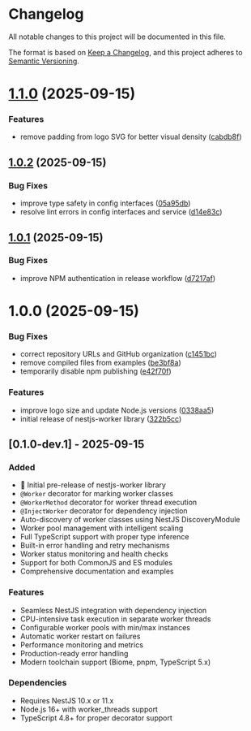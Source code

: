 # Changelog

All notable changes to this project will be documented in this file.

The format is based on [Keep a Changelog](https://keepachangelog.com/en/1.0.0/),
and this project adheres to [Semantic Versioning](https://semver.org/spec/v2.0.0.html).

# [1.1.0](https://github.com/btwld/nestjs-worker/compare/v1.0.2...v1.1.0) (2025-09-15)


### Features

* remove padding from logo SVG for better visual density ([cabdb8f](https://github.com/btwld/nestjs-worker/commit/cabdb8faf8c94c821d0b3d569f4bbc7863734f5b))

## [1.0.2](https://github.com/btwld/nestjs-worker/compare/v1.0.1...v1.0.2) (2025-09-15)


### Bug Fixes

* improve type safety in config interfaces ([05a95db](https://github.com/btwld/nestjs-worker/commit/05a95db051822472e445963c72b96062cb51dcef))
* resolve lint errors in config interfaces and service ([d14e83c](https://github.com/btwld/nestjs-worker/commit/d14e83c66c2d25d99d7fee0c0499cca0133b769e))

## [1.0.1](https://github.com/btwld/nestjs-worker/compare/v1.0.0...v1.0.1) (2025-09-15)


### Bug Fixes

* improve NPM authentication in release workflow ([d7217af](https://github.com/btwld/nestjs-worker/commit/d7217afa40aa2f7046e8c6b50a905245502b2366))

# 1.0.0 (2025-09-15)


### Bug Fixes

* correct repository URLs and GitHub organization ([c1451bc](https://github.com/btwld/nestjs-worker/commit/c1451bc9de7ebb865d803cc5ceb05a419b4912e0))
* remove compiled files from examples ([be3bf8a](https://github.com/btwld/nestjs-worker/commit/be3bf8acb9a322700636f493da1c680e12b6052b))
* temporarily disable npm publishing ([e42f70f](https://github.com/btwld/nestjs-worker/commit/e42f70f0b0a625d8a1362d6da14c3c4d5e44b53d))


### Features

* improve logo size and update Node.js versions ([0338aa5](https://github.com/btwld/nestjs-worker/commit/0338aa5dbf4c3ca2848a043dcf406d1204817e58))
* initial release of nestjs-worker library ([322b5cc](https://github.com/btwld/nestjs-worker/commit/322b5cc12f106e4463abcc7f803649a6cdcdddb7))

## [0.1.0-dev.1] - 2025-09-15

### Added

- 🎉 Initial pre-release of nestjs-worker library
- `@Worker` decorator for marking worker classes
- `@WorkerMethod` decorator for worker thread execution
- `@InjectWorker` decorator for dependency injection
- Auto-discovery of worker classes using NestJS DiscoveryModule
- Worker pool management with intelligent scaling
- Full TypeScript support with proper type inference
- Built-in error handling and retry mechanisms
- Worker status monitoring and health checks
- Support for both CommonJS and ES modules
- Comprehensive documentation and examples

### Features

- Seamless NestJS integration with dependency injection
- CPU-intensive task execution in separate worker threads
- Configurable worker pools with min/max instances
- Automatic worker restart on failures
- Performance monitoring and metrics
- Production-ready error handling
- Modern toolchain support (Biome, pnpm, TypeScript 5.x)

### Dependencies

- Requires NestJS 10.x or 11.x
- Node.js 16+ with worker_threads support
- TypeScript 4.8+ for proper decorator support
